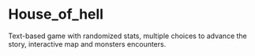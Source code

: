 # House_of_hell
Text-based game with randomized stats, multiple choices to advance the story, interactive map and monsters encounters.
